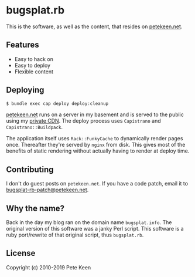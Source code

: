 # bugsplat.rb

This is the software, as well as the content, that resides on [petekeen.net][].

## Features

* Easy to hack on
* Easy to deploy
* Flexible content

## Deploying

```bash
$ bundle exec cap deploy deploy:cleanup
```

[petekeen.net][] runs on a server in my basement and is served to the public using my [private CDN](https://www.petekeen.net/my-own-private-cdn). The deploy process uses `Capistrano` and `Capistrano::Buildpack`.

The application itself uses `Rack::FunkyCache` to dynamically render pages once. Thereafter they're served by `nginx` from disk. This gives most of the benefits of static rendering without actually having to render at deploy time.

## Contributing

I don't do guest posts on `petekeen.net`. If you have a code patch, email it to [bugsplat-rb-patch@petekeen.net](mailto:bugsplat-rb-patch@petekeen.net).

## Why the name?

Back in the day my blog ran on the domain name `bugsplat.info`. The original version of this software was a janky Perl script. This software is a ruby port/rewrite of that original script, thus `bugsplat.rb`.

## License

Copyright (c) 2010-2019 Pete Keen

[petekeen.net]: https://www.petekeen.net


